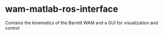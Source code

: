 # wam-matlab-ros-interface
Contains the kinematics of the Barrett WAM and a GUI for visualization and control
